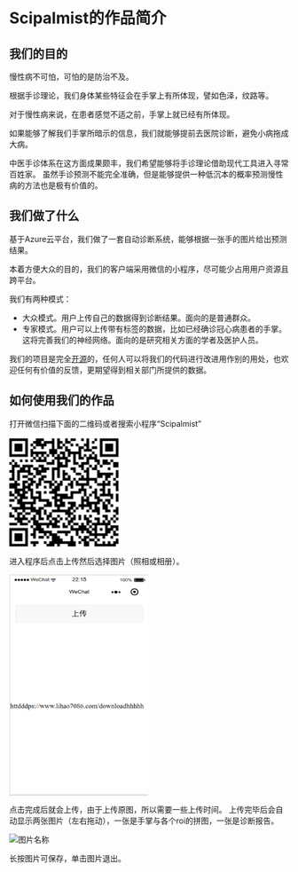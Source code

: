 Scipalmist的作品简介
===================

## 我们的目的 ##
慢性病不可怕，可怕的是防治不及。

根据手诊理论，我们身体某些特征会在手掌上有所体现，譬如色泽，纹路等。

对于慢性病来说，在患者感觉不适之前，手掌上就已经有所体现。

如果能够了解我们手掌所暗示的信息，我们就能够提前去医院诊断，避免小病拖成大病。

中医手诊体系在这方面成果颇丰，我们希望能够将手诊理论借助现代工具进入寻常百姓家。
虽然手诊预测不能完全准确，但是能够提供一种低沉本的概率预测慢性病的方法也是极有价值的。

## 我们做了什么 ##
基于Azure云平台，我们做了一套自动诊断系统，能够根据一张手的图片给出预测结果。

本着方便大众的目的，我们的客户端采用微信的小程序，尽可能少占用用户资源且跨平台。

我们有两种模式：
* 大众模式。用户上传自己的数据得到诊断结果。面向的是普通群众。
* 专家模式。用户可以上传带有标签的数据，比如已经确诊冠心病患者的手掌。这将完善我们的神经网络。面向的是研究相关方面的学者及医护人员。

我们的项目是完全[开源](https://github.com/KiyomiHan/palm_dealing)的，任何人可以将我们的代码进行改进用作别的用处，也欢迎任何有价值的反馈，更期望得到相关部门所提供的数据。

## 如何使用我们的作品 ##

打开微信扫描下面的二维码或者搜索小程序“Scipalmist”

<img src="readme_static/2dcode.png" width = "200" height = "200" alt="图片名称" align=center />

进入程序后点击上传然后选择图片（照相或相册）。

<img src="readme_static/ui.png" width = "250" height = "400" alt="图片名称" align=center />

点击完成后就会上传，由于上传原图，所以需要一些上传时间。
上传完毕后会自动显示两张图片（左右拖动），一张是手掌与各个roi的拼图，一张是诊断报告。

<img src="readme_static/hand.jpg" width = "700" height = "500" alt="图片名称" align=center />

长按图片可保存，单击图片退出。

